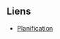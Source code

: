 ## Liens
- [Planification](https://amineyoucode.atlassian.net/jira/software/projects/STRUC/boards/12/timeline?shared=&atlOrigin=eyJpIjoiMDljMzlkMzgyODY0NGYwYjhhN2UyNjYxY2JjODBjMGEiLCJwIjoiaiJ9)
